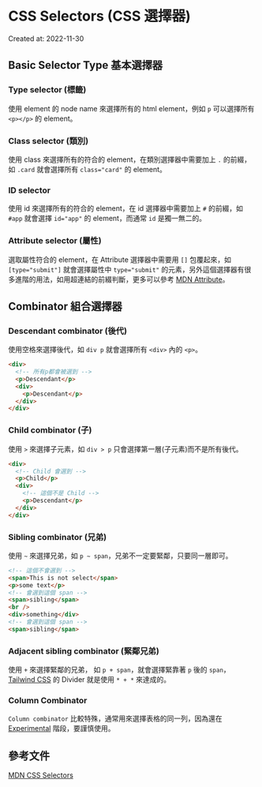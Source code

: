 # CSS Selectors (CSS 選擇器)
Created at: 2022-11-30

## Basic Selector Type 基本選擇器

### Type selector (標籤)

使用 element 的 node name 來選擇所有的 html element，例如 `p` 可以選擇所有 `<p></p>` 的 element。

### Class selector (類別)

使用 class 來選擇所有的符合的 element，在類別選擇器中需要加上 `.` 的前綴，如 `.card` 就會選擇所有 `class="card"` 的 element。

### ID selector

使用 id 來選擇所有的符合的 element，在 id 選擇器中需要加上 `#` 的前綴，如 `#app` 就會選擇 `id="app"` 的 element，而通常 `id` 是獨一無二的。

### Attribute selector (屬性)

選取屬性符合的 element，在 Attribute 選擇器中需要用 `[]` 包覆起來，如 `[type="submit"]` 就會選擇屬性中 `type="submit"` 的元素，另外這個選擇器有很多進階的用法，如用超連結的前綴判斷，更多可以參考 [MDN Attribute](https://developer.mozilla.org/en-US/docs/Web/CSS/Attribute_selectors)。

## Combinator 組合選擇器

### Descendant combinator (後代)

使用空格來選擇後代，如 `div p` 就會選擇所有 `<div>` 內的 `<p>`。

```html
<div>
  <!-- 所有p都會被選到 -->
  <p>Descendant</p>
  <div>
    <p>Descendant</p>
  </div>
</div>
```

### Child combinator (子)

使用 `>` 來選擇子元素，如 `div > p` 只會選擇第一層(子元素)而不是所有後代。

```html
<div>
  <!-- Child 會選到 -->
  <p>Child</p>
  <div>
    <!-- 這個不是 Child -->
    <p>Descendant</p>
  </div>
</div>
```

### Sibling combinator (兄弟)

使用 `~` 來選擇兄弟，如 `p ~ span`，兄弟不一定要緊鄰，只要同一層即可。

```html
<!-- 這個不會選到 -->
<span>This is not select</span>
<p>some text</p>
<!-- 會選到這個 span -->
<span>sibling</span>
<br />
<div>something</div>
<!-- 會選到這個 span -->
<span>sibling</span>
```

### Adjacent sibling combinator (緊鄰兄弟)

使用 `+` 來選擇緊鄰的兄弟， 如 `p + span`，就會選擇緊靠著 `p` 後的 `span`， [Tailwind CSS](https://tailwindcss.com/docs/divide-width#add-borders-between-stacked-children) 的 Divider 就是使用 `* + *` 來達成的。

### Column Combinator

`Column combinator` 比較特殊，通常用來選擇表格的同一列，因為還在 [Experimental](https://developer.mozilla.org/en-US/docs/Web/CSS/Column_combinator) 階段，要謹慎使用。

## 參考文件

[MDN CSS Selectors](https://developer.mozilla.org/en-US/docs/Web/CSS/CSS_Selectors)

